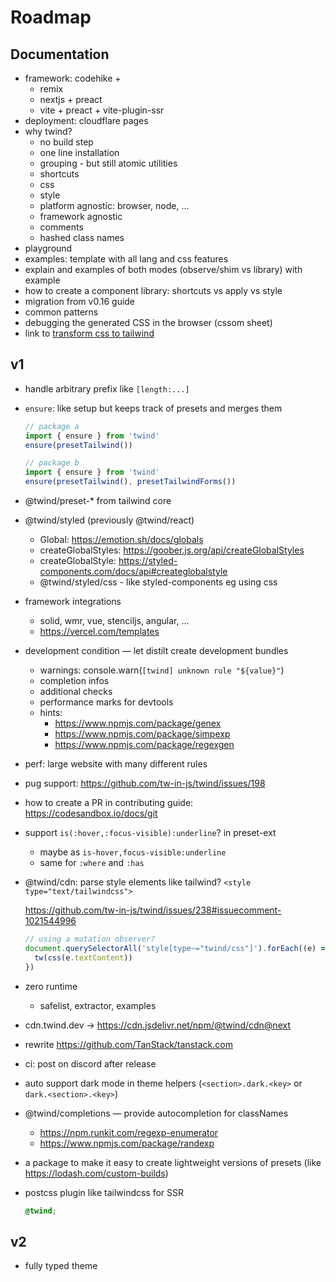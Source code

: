# Roadmap

## Documentation

- framework: codehike +
  - remix
  - nextjs + preact
  - vite + preact + vite-plugin-ssr
- deployment: cloudflare pages
- why twind?
  - no build step
  - one line installation
  - grouping - but still atomic utilities
  - shortcuts
  - css
  - style
  - platform agnostic: browser, node, …
  - framework agnostic
  - comments
  - hashed class names
- playground
- examples: template with all lang and css features
- explain and examples of both modes (observe/shim vs library) with example
- how to create a component library: shortcuts vs apply vs style
- migration from v0.16 guide
- common patterns
- debugging the generated CSS in the browser (cssom sheet)
- link to [transform css to tailwind](https://transform.tools/css-to-tailwind)

## v1

- handle arbitrary prefix like `[length:...]`
- `ensure`: like setup but keeps track of presets and merges them

  ```js
  // package a
  import { ensure } from 'twind'
  ensure(presetTailwind())

  // package b
  import { ensure } from 'twind'
  ensure(presetTailwind(), presetTailwindForms())
  ```

- @twind/preset-\* from tailwind core
- @twind/styled (previously @twind/react)
  - Global: https://emotion.sh/docs/globals
  - createGlobalStyles: https://goober.js.org/api/createGlobalStyles
  - createGlobalStyle: https://styled-components.com/docs/api#createglobalstyle
  - @twind/styled/css - like styled-components eg using css
- framework integrations
  - solid, wmr, vue, stenciljs, angular, ...
  - https://vercel.com/templates
- development condition — let distilt create development bundles
  - warnings: console.warn(`[twind] unknown rule "${value}"`)
  - completion infos
  - additional checks
  - performance marks for devtools
  - hints:
    - https://www.npmjs.com/package/genex
    - https://www.npmjs.com/package/simpexp
    - https://www.npmjs.com/package/regexgen
- perf: large website with many different rules
- pug support: https://github.com/tw-in-js/twind/issues/198
- how to create a PR in contributing guide: https://codesandbox.io/docs/git
- support `is(:hover,:focus-visible):underline`? in preset-ext
  - maybe as `is-hover,focus-visible:underline`
  - same for `:where` and `:has`
- @twind/cdn: parse style elements like tailwind? `<style type="text/tailwindcss">`

  https://github.com/tw-in-js/twind/issues/238#issuecomment-1021544996

  ```js
  // using a mutation observer?
  document.querySelectorAll('style[type~="twind/css"]').forEach((e) => {
    tw(css(e.textContent))
  })
  ```

- zero runtime
  - safelist, extractor, examples
- cdn.twind.dev -> https://cdn.jsdelivr.net/npm/@twind/cdn@next
- rewrite https://github.com/TanStack/tanstack.com
- ci: post on discord after release
- auto support dark mode in theme helpers (`<section>.dark.<key>` or `dark.<section>.<key>`)
- @twind/completions — provide autocompletion for classNames
  - https://npm.runkit.com/regexp-enumerator
  - https://www.npmjs.com/package/randexp
- a package to make it easy to create lightweight versions of presets (like https://lodash.com/custom-builds)
- postcss plugin like tailwindcss for SSR

  ```css
  @twind;
  ```

## v2

- fully typed theme
